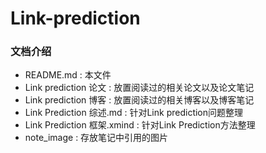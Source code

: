 # Link-prediction

### 文档介绍

- README.md : 本文件
- Link prediction 论文 : 放置阅读过的相关论文以及论文笔记
- Link prediction 博客 : 放置阅读过的相关博客以及博客笔记
- Link Prediction 综述.md : 针对Link prediction问题整理
- Link Prediction 框架.xmind : 针对Link Prediction方法整理
- note_image : 存放笔记中引用的图片
